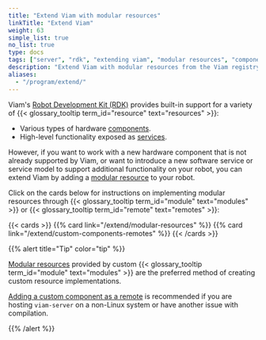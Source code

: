 ```yaml
---
title: "Extend Viam with modular resources"
linkTitle: "Extend Viam"
weight: 63
simple_list: true
no_list: true
type: docs
tags: ["server", "rdk", "extending viam", "modular resources", "components", "services"]
description: "Extend Viam with modular resources from the Viam registry."
aliases:
  - "/program/extend/"
---
```


Viam's [Robot Development Kit (RDK)](/internals/rdk/) provides built-in support for a variety of {{< glossary_tooltip term_id="resource" text="resources" >}}:

- Various types of hardware [components](/components/).
- High-level functionality exposed as [services](/services/).

However, if you want to work with a new hardware component that is not already supported by Viam, or want to introduce a new software service or service model to support additional functionality on your robot, you can extend Viam by adding a [modular resource](/extend/modular-resources/) to your robot.

Click on the cards below for instructions on implementing modular resources through {{< glossary_tooltip term_id="module" text="modules" >}} or {{< glossary_tooltip term_id="remote" text="remotes" >}}:

{{< cards >}}
    {{% card link="/extend/modular-resources" %}}
    {{% card link="/extend/custom-components-remotes" %}}
{{< /cards >}}

{{% alert title="Tip" color="tip" %}}

[Modular resources](/extend/modular-resources/) provided by custom {{< glossary_tooltip term_id="module" text="modules" >}} are the preferred method of creating custom resource implementations.

[Adding a custom component as a remote](/extend/custom-components-remotes/) is recommended if you are hosting `viam-server` on a non-Linux system or have another issue with compilation.

{{% /alert %}}

